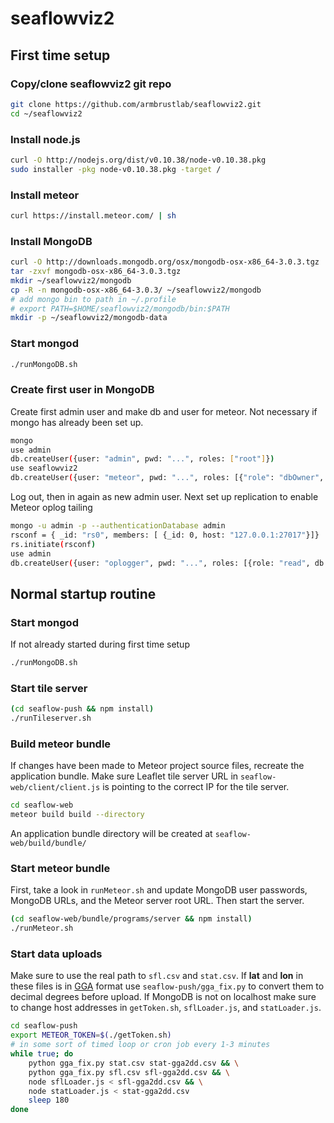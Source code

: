 # seaflowviz2
## First time setup
### Copy/clone seaflowviz2 git repo 
```sh
git clone https://github.com/armbrustlab/seaflowviz2.git
cd ~/seaflowviz2
```

### Install node.js
```sh
curl -O http://nodejs.org/dist/v0.10.38/node-v0.10.38.pkg
sudo installer -pkg node-v0.10.38.pkg -target /
```

### Install meteor
```sh
curl https://install.meteor.com/ | sh
```

### Install MongoDB
```sh
curl -O http://downloads.mongodb.org/osx/mongodb-osx-x86_64-3.0.3.tgz
tar -zxvf mongodb-osx-x86_64-3.0.3.tgz
mkdir ~/seaflowviz2/mongodb
cp -R -n mongodb-osx-x86_64-3.0.3/ ~/seaflowviz2/mongodb
# add mongo bin to path in ~/.profile
# export PATH=$HOME/seaflowviz2/mongodb/bin:$PATH
mkdir -p ~/seaflowviz2/mongodb-data
```

### Start mongod
```sh
./runMongoDB.sh
```

### Create first user in MongoDB
Create first admin user and make db and user for meteor. Not necessary if mongo has already been set up.

```sh
mongo
use admin
db.createUser({user: "admin", pwd: "...", roles: ["root"]})
use seaflowviz2
db.createUser({user: "meteor", pwd: "...", roles: [{"role": "dbOwner", "db": "seaflowviz2"}]})
```
Log out, then in again as new admin user. Next set up replication to enable Meteor oplog tailing

```sh
mongo -u admin -p --authenticationDatabase admin
rsconf = { _id: "rs0", members: [ {_id: 0, host: "127.0.0.1:27017"}]}
rs.initiate(rsconf)
use admin
db.createUser({user: "oplogger", pwd: "...", roles: [{role: "read", db: "local"}]})
```

## Normal startup routine

### Start mongod
If not already started during first time setup

```sh
./runMongoDB.sh
```

### Start tile server
```sh
(cd seaflow-push && npm install)
./runTileserver.sh
```

### Build meteor bundle
If changes have been made to Meteor project source files, recreate the application bundle. Make sure Leaflet tile server URL in `seaflow-web/client/client.js` is pointing to the correct IP for the tile server.

```sh
cd seaflow-web
meteor build build --directory
```
An application bundle directory will be created at `seaflow-web/build/bundle/`

### Start meteor bundle
First, take a look in `runMeteor.sh` and update MongoDB user passwords, MongoDB URLs, and the Meteor server root URL. Then start the server.

```sh
(cd seaflow-web/bundle/programs/server && npm install)
./runMeteor.sh
```

### Start data uploads
Make sure to use the real path to `sfl.csv` and `stat.csv`. If **lat** and **lon** in these files is in [GGA](http://www.gpsinformation.org/dale/nmea.htm#GGA) format use `seaflow-push/gga_fix.py` to convert them to decimal degrees before upload. If MongoDB is not on localhost make sure to change host addresses in `getToken.sh`, `sflLoader.js`, and `statLoader.js`.

```sh
cd seaflow-push
export METEOR_TOKEN=$(./getToken.sh)
# in some sort of timed loop or cron job every 1-3 minutes
while true; do
    python gga_fix.py stat.csv stat-gga2dd.csv && \
    python gga_fix.py sfl.csv sfl-gga2dd.csv && \
    node sflLoader.js < sfl-gga2dd.csv && \
    node statLoader.js < stat-gga2dd.csv
    sleep 180
done
```
